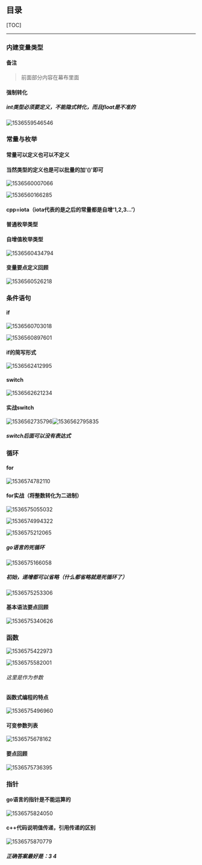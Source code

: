 ## 目录

[TOC]

------



### 内建变量类型

#### 备注

> 前面部分内容在幕布里面

#### 强制转化

##### int类型必须要定义，不能隐式转化，而且float是不准的

![1536559546546](E:\hugo-github\go_img\1536559546546.png)

### 常量与枚举

#### 常量可以定义也可以不定义

#### 当然类型的定义也是可以批量的加'()'即可

![1536560007066](E:\hugo-github\go_img\1536560007066.png)

![1536560166285](E:\hugo-github\go_img\1536560166285.png)

#### cpp=iota（iota代表的是之后的常量都是自增‘1,2,3...’）

#### 普通枚举类型

#### 自增值枚举类型

![1536560434794](E:\hugo-github\go_img\1536560434794.png)

#### 变量要点定义回顾

![1536560526218](E:\hugo-github\go_img\1536560526218.png)

### 条件语句

#### if

![1536560703018](E:\hugo-github\go_img\1536560703018.png)

![1536560897601](E:\hugo-github\go_img\1536560897601.png)

#### if的简写形式

![1536562412995](E:\hugo-github\go_img\1536562412995.png)

#### switch

![1536562621234](E:\hugo-github\go_img\1536562621234.png)

#### 实战switch

![1536562735796](E:\hugo-github\go_img\1536562735796.png)![1536562795835](E:\hugo-github\go_img\1536562795835.png)

##### switch后面可以没有表达式

### 循环

#### for

![1536574782110](E:\hugo-github\go_img\1536574782110.png)

#### for实战（将整数转化为二进制）

![1536575055032](E:\hugo-github\go_img\1536575055032.png)

![1536574994322](E:\hugo-github\go_img\1536574994322.png)

![1536575212065](E:\hugo-github\go_img\1536575212065.png)

##### go语言的死循环

![1536575166058](E:\hugo-github\go_img\1536575166058.png)

##### 初始，递增都可以省略（什么都省略就是死循环了）

![1536575253306](E:\hugo-github\go_img\1536575253306.png)

#### 基本语法要点回顾

![1536575340626](E:\hugo-github\go_img\1536575340626.png)

### 函数

![1536575422973](E:\hugo-github\go_img\1536575422973.png)

![1536575582001](E:\hugo-github\go_img\1536575582001.png)

###### 这里是作为参数

#### 函数式编程的特点

![1536575496960](E:\hugo-github\go_img\1536575496960.png)



#### 可变参数列表

![1536575678162](E:\hugo-github\go_img\1536575678162.png)

#### 要点回顾

![1536575736395](E:\hugo-github\go_img\1536575736395.png)

### 指针

#### go语言的指针是不能运算的

![1536575824050](E:\hugo-github\go_img\1536575824050.png)

#### c++代码说明值传递，引用传递的区别

![1536575870779](E:\hugo-github\go_img\1536575870779.png)

##### 正确答案最好是：3			4

